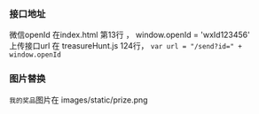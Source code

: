 ### 接口地址    
微信openId 在index.html 第13行 ， window.openId = 'wxId123456'   
上传接口url 在 treasureHunt.js 124行，  `var url = "/send?id=" + window.openId`    

### 图片替换    
`我的奖品`图片在 images/static/prize.png 